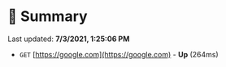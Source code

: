 # 📖 Summary
Last updated: **7/3/2021, 1:25:06 PM**

- `GET` [https://google.com](https://google.com) - **Up** (264ms)
